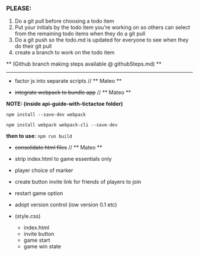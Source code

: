 ### PLEASE:
1. Do a git pull before choosing a todo item
2. Put your initials by the todo item you're working on so others can select from the remaining todo items when they do a git pull
3. Do a git push so the todo.md is updated for everyone to see when they do their git pull
4. create a branch to work on the todo item

** (Github branch making steps available @ githubSteps.md) **

---
* factor js into separate scripts // ** Mateo **

* ~~integrate webpack to bundle app~~ // ** Mateo **

**NOTE: (inside api-guide-with-tictactoe folder)**

`npm install --save-dev webpack`

`npm install webpack webpack-cli --save-dev`

**then to use:**
`npm run build`

* ~~consolidate html files~~ // ** Mateo **

* strip index.html to game essentials only

* player choice of marker

* create button invite link for
friends of players to join

* restart game option

* adopt version control (iow version 0.1 etc)

* (style.css)
  * index.html
  * invite button
  * game start
  * game win state
